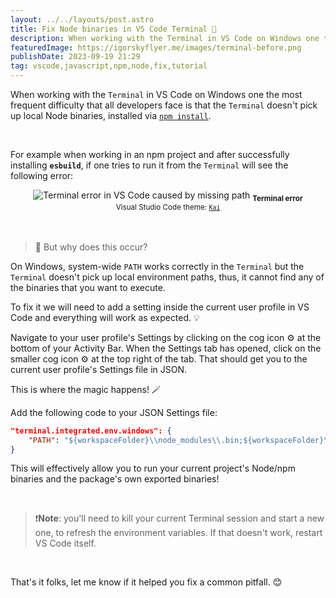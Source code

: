 ```yaml
---
layout: ../../layouts/post.astro
title: Fix Node binaries in VS Code Terminal 🐢
description: When working with the Terminal in VS Code on Windows one the most frequent difficulty that all developers face is that the Terminal doesn’t pick up local Node binaries, installed via npm install.
featuredImage: https://igorskyflyer.me/images/terminal-before.png
publishDate: 2023-09-19 21:29
tag: vscode,javascript,npm,node,fix,tutorial
---
```


When working with the `Terminal` in VS Code on Windows one the most frequent difficulty that all developers face is that the `Terminal` doesn't pick up local Node binaries, installed via [`npm install`](https://docs.npmjs.com/cli/v8/commands/npm-install).

<br>

For example when working in an npm project and after successfully installing **`esbuild`**, if one tries to run it from the `Terminal` will see the following error:

<div align="center">
	<img src="https://igorskyflyer.me/images/vscode-npm-bin-terminal.png" alt="Terminal error in VS Code caused by missing path">
	<sub><strong>Terminal error</strong></sub>
	<br>
	<sub>Visual Studio Code theme: <a href="https://github.com/igorskyflyer/vscode-theme-kai"><code>Kai</code></a></sub>
</div>

<br>
<br>

> 🤔 But why does this occur?

On Windows, system-wide `PATH` works correctly in the `Terminal` but the `Terminal` doesn't pick up local environment paths, thus, it cannot find any of the binaries that you want to execute.

To fix it we will need to add a setting inside the current user profile in VS Code and everything will work as expected. 💡

Navigate to your user profile's Settings by clicking on the cog icon ⚙️ at the bottom of your Activity Bar. When the Settings tab has opened, click on the smaller cog icon ⚙️ at the top right of the tab. That should get you to the current user profile's Settings file in JSON.

This is where the magic happens! 🪄

Add the following code to your JSON Settings file:

```json
"terminal.integrated.env.windows": {
	"PATH": "${workspaceFolder}\\node_modules\\.bin;${workspaceFolder}\\bin;${env:PATH}"
}
```

This will effectively allow you to run your current project's Node/npm binaries and the package's own exported binaries!

<br>

> ❗**Note**: you'll need to kill your current Terminal session and start a new one, to refresh the environment variables. If that doesn't work, restart VS Code itself.

<br>

That's it folks, let me know if it helped you fix a common pitfall. 😊
